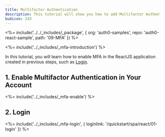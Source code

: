 ```yaml
---
title: Multifactor Authentication
description: This tutorial will show you how to add Multifactor Authentication to your ReactJS with auth0.
budicon: 243
---
```


<%= include('../../_includes/_package', {
  org: 'auth0-samples',
  repo: 'auth0-react-sample',
  path: '09-MFA'
}) %>

<%= include('../_includes/_mfa-introduction') %>


In this tutorial, you will learn how to enable MFA in the ReactJS application created in previous steps, such as [Login](/quickstart/spa/react/01-login).

## 1. Enable Multifactor Authentication in Your Account

<%= include('../_includes/_mfa-enable') %>

## 2. Login

<%= include('../_includes/_mfa-login', { loginlink: '/quickstart/spa/react/01-login' }) %>

